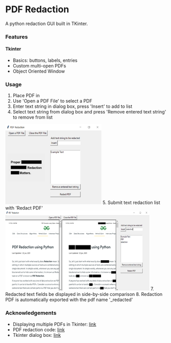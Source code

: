 # PDF Redaction
A python redaction GUI built in TKinter.

### Features
#### Tkinter
- Basics: buttons, labels, entries
- Custom multi-open PDFs
- Object Oriented Window

### Usage
1. Place PDF in 
2. Use 'Open a PDF File' to select a PDF
3. Enter text string in dialog box, press 'Insert' to add to list
4. Select text string from dialog box and press 'Remove entered text string' to remove from list
<img src="img/main.PNG" width="300" height="250" />
5. Submit text redaction list with 'Redact PDF'  
<img src="img/redaction.PNG" width="450" height="250" />
7. Redacted text fields be displayed in side-by-side comparison
8. Redaction PDF is automatically exported with the pdf name '_redacted'

### Acknowledgements
- Displaying multiple PDFs in Tkinter: [link](https://stackoverflow.com/questions/70302939/tkpdfviewer-open-several-pdf-in-grid-not-working-display-same-pdf-with-a-mix)  
- PDF redaction code: [link](https://www.geeksforgeeks.org/pdf-redaction-using-python/)  
- Tkinter dialog box: [link](https://www.pythontutorial.net/tkinter/tkinter-open-file-dialog/)
